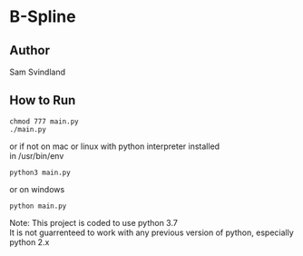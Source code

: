 # B-Spline 

## Author 
Sam Svindland <br>

## How to Run
```
chmod 777 main.py
./main.py
```
or if not on mac or linux with python interpreter installed <br>
in /usr/bin/env
```
python3 main.py
```
or on windows
```
python main.py
```
Note: This project is coded to use python 3.7 <br>
It is not guarrenteed to work with any previous version of python, especially python 2.x
